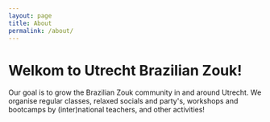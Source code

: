 ```yaml
---
layout: page
title: About
permalink: /about/
---
```


# Welkom to Utrecht Brazilian Zouk!

Our goal is to grow the Brazilian Zouk community in and around Utrecht.
We organise regular classes,
relaxed socials and party's,
workshops and bootcamps by (inter)national teachers,
and other activities!


